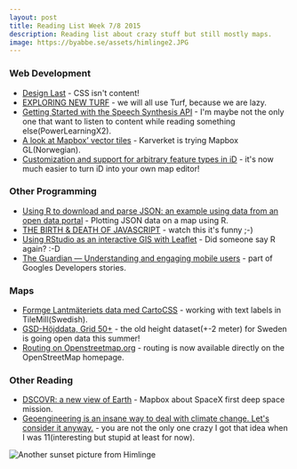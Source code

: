 ```yaml
---
layout: post
title: Reading List Week 7/8 2015
description: Reading list about crazy stuff but still mostly maps.
image: https://byabbe.se/assets/himlinge2.JPG
---
```


### Web Development

 - [Design Last](http://www.smashingmagazine.com/2015/02/20/design-last/) - CSS isn't content!
 - [EXPLORING NEW TURF](http://odoe.net/blog/exploring-new-turf/) - we will all use Turf, because we are lazy.
 - [Getting Started with the Speech Synthesis API](http://blog.teamtreehouse.com/getting-started-speech-synthesis-api) - I'm maybe not the only one that want to listen to content while reading something else(PowerLearningX2).
 - [A look at Mapbox’ vector tiles](http://labs.kartverket.no/mapbox-gl-vektorfliser/) - Karverket is trying Mapbox GL(Norwegian).
 - [Customization and support for arbitrary feature types in iD](https://www.mapbox.com/blog/customizing-id/) - it's now much easier to turn iD into your own map editor!


### Other Programming

- [Using R to download and parse JSON: an example using data from an open data portal](http://zevross.com/blog/2015/02/12/using-r-to-download-and-parse-json-an-example-using-data-from-an-open-data-portal/) - Plotting JSON data on a map using R.
- [THE BIRTH & DEATH OF JAVASCRIPT](https://www.destroyallsoftware.com/talks/the-birth-and-death-of-javascript) - watch this it's funny ;-)
- [Using RStudio as an interactive GIS with Leaflet](http://rpubs.com/walkerke/rstudio_gis) - Did someone say R again? :-D
- [The Guardian — Understanding and engaging mobile users](http://android-developers.blogspot.se/2015/02/the-guardian-understanding-and-engaging.html) - part of Googles Developers stories.

### Maps

 - [Formge Lantm&auml;teriets data med CartoCSS](http://hkartor.se/2014/formge-lantmateriets-data-med-cartocss/) - working with text labels in TileMill(Swedish).
 - [GSD-H&ouml;jddata, Grid 50+](http://www.lantmateriet.se/en/Maps-and-geographic-information/Elevation-data-/GSD-Hojddata-grid-50-/) - the old height dataset(+-2 meter) for Sweden is going open data this summer!
 - [Routing on Openstreetmap.org](https://blog.openstreetmap.org/2015/02/16/routing-on-openstreetmap-org/) - routing is now available directly on the OpenStreetMap homepage.

### Other Reading

 - [DSCOVR: a new view of Earth](https://www.mapbox.com/blog/dscovr/) - Mapbox about SpaceX first deep space mission.
 - [Geoengineering is an insane way to deal with climate change. Let's consider it anyway.](http://www.vox.com/2015/2/12/8020533/geoengineering-climate-change) - you are not the only one crazy I got that idea when I was 11(interesting but stupid at least for now).

![Another sunset picture from Himlinge](https://byabbe.se/assets/himlinge2.JPG)